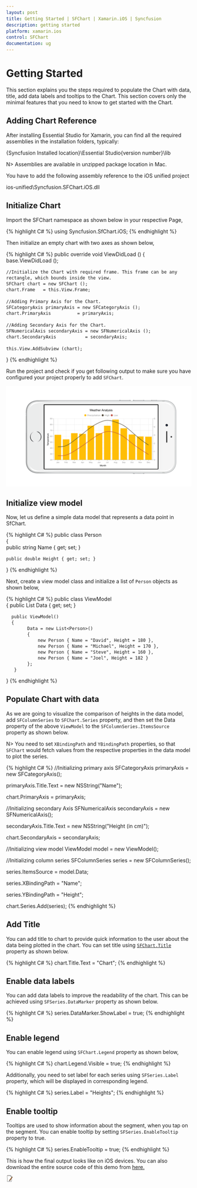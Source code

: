 ```yaml
---
layout: post
title: Getting Started | SFChart | Xamarin.iOS | Syncfusion
description: getting started 
platform: xamarin.ios
control: SFChart
documentation: ug
---
```


# Getting Started 

This section explains you the steps required to populate the Chart with data, title, add data labels and tooltips to the Chart. This section covers only the minimal features that you need to know to get started with the Chart.

## Adding Chart Reference

After installing Essential Studio for Xamarin, you can find all the required assemblies in the installation folders, typically:

{Syncfusion Installed location}\Essential Studio\{version number}\lib

N> Assemblies are available in unzipped package location in Mac.

You have to add the following assembly reference to the iOS unified project

ios-unified\Syncfusion.SFChart.iOS.dll

## Initialize Chart

Import the SFChart namespace as shown below in your respective Page,

{% highlight C# %}
using Syncfusion.SfChart.iOS;
{% endhighlight %}

Then initialize an empty chart with two axes as shown below,

{% highlight C# %} 
public override void ViewDidLoad ()
{
    base.ViewDidLoad ();

    //Initialize the Chart with required frame. This frame can be any rectangle, which bounds inside the view.
    SFChart chart = new SFChart ();
    chart.Frame   = this.View.Frame;

    //Adding Primary Axis for the Chart.
    SFCategoryAxis primaryAxis = new SFCategoryAxis ();
    chart.PrimaryAxis          = primaryAxis;

    //Adding Secondary Axis for the Chart.
    SFNumericalAxis secondaryAxis = new SFNumericalAxis ();
    chart.SecondaryAxis           = secondaryAxis; 

    this.View.AddSubview (chart);
}
{% endhighlight %}

Run the project and check if you get following output to make sure you have configured your project properly to add `SFChart`.

![](Getting-Started_images/img1.png)

## Initialize view model

Now, let us define a simple data model that represents a data point in SfChart.

{% highlight C# %}
public class Person   
{   
    public string Name { get; set; }

    public double Height { get; set; }
}
{% endhighlight %} 

Next, create a view model class and initialize a list of `Person` objects as shown below,

{% highlight C# %}
public class ViewModel  
{
      public List<Person> Data { get; set; }      

      public ViewModel()       
      {
            Data = new List<Person>()
            {
                new Person { Name = "David", Height = 180 },
                new Person { Name = "Michael", Height = 170 },
                new Person { Name = "Steve", Height = 160 },
                new Person { Name = "Joel", Height = 182 }
            }; 
       }
 }
{% endhighlight %} 

## Populate Chart with data

As we are going to visualize the comparison of heights in the data model, add `SFColumnSeries` to `SFChart.Series` property, and then set the Data property of the above `ViewModel` to the `SFColumnSeries.ItemsSource` property as shown below.

N> You need to set `XBindingPath` and `YBindingPath` properties, so that `SFChart` would fetch values from the respective properties in the data model to plot the series.

{% highlight C# %}
//Initializing primary axis
SFCategoryAxis primaryAxis = new SFCategoryAxis();

primaryAxis.Title.Text = new NSString("Name");

chart.PrimaryAxis = primaryAxis;

//Initializing secondary Axis
SFNumericalAxis secondaryAxis = new SFNumericalAxis();

secondaryAxis.Title.Text = new NSString("Height (in cm)");

chart.SecondaryAxis = secondaryAxis;

//Initializing view model
ViewModel model = new ViewModel();

//Initializing column series
SFColumnSeries series = new SFColumnSeries();

series.ItemsSource = model.Data;

series.XBindingPath = "Name";

series.YBindingPath = "Height";

chart.Series.Add(series);
{% endhighlight %}

## Add Title

You can add title to chart to provide quick information to the user about the data being plotted in the chart. You can set title using [`SFChart.Title`]() property as shown below.

{% highlight C# %} 
chart.Title.Text = "Chart";
{% endhighlight %}

## Enable data labels

You can add data labels to improve the readability of the chart. This can be achieved using `SFSeries.DataMarker` property as shown below.

{% highlight C# %} 
series.DataMarker.ShowLabel = true;
{% endhighlight %}

## Enable legend

You can enable legend using `SFChart.Legend` property as shown below,

{% highlight C# %} 
chart.Legend.Visible = true;
{% endhighlight %}

Additionally, you need to set label for each series using `SFSeries.Label` property, which will be displayed in corresponding legend.

{% highlight C# %} 
series.Label = "Heights";
{% endhighlight %}

## Enable tooltip

Tooltips are used to show information about the segment, when you tap on the segment. You can enable tooltip by setting `SFSeries.EnableTooltip` property to true.

{% highlight C# %} 
series.EnableTooltip = true;
{% endhighlight %}

This is how the final output looks like on iOS devices. You can also download the entire source code of this demo from [here.](http://files2.syncfusion.com/Xamarin.iOS/Samples/Chart_GettingStarted.zip )

![](Getting-Started_images/img2.png)



